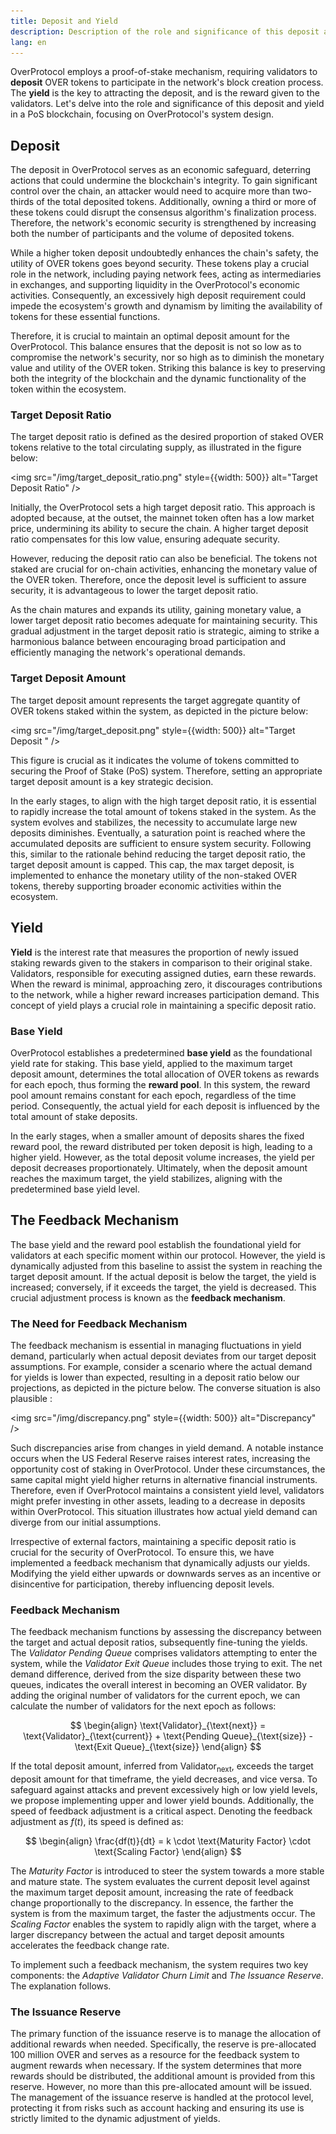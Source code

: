 ```yaml
---
title: Deposit and Yield
description: Description of the role and significance of this deposit and yield in a PoS blockchain, focusing on OverProtocol's system design.
lang: en
---
```


OverProtocol employs a proof-of-stake mechanism, requiring validators to **deposit** OVER tokens to participate in the network's block creation process. The **yield** is the key to attracting the deposit, and is the reward given to the validators. Let's delve into the role and significance of this deposit and yield in a PoS blockchain, focusing on OverProtocol's system design.

## Deposit

The deposit in OverProtocol serves as an economic safeguard, deterring actions that could undermine the blockchain's integrity. To gain significant control over the chain, an attacker would need to acquire more than two-thirds of the total deposited tokens. Additionally, owning a third or more of these tokens could disrupt the consensus algorithm's finalization process. Therefore, the network's economic security is strengthened by increasing both the number of participants and the volume of deposited tokens.

While a higher token deposit undoubtedly enhances the chain's safety, the utility of OVER tokens goes beyond security. These tokens play a crucial role in the network, including paying network fees, acting as intermediaries in exchanges, and supporting liquidity in the OverProtocol's economic activities. Consequently, an excessively high deposit requirement could impede the ecosystem's growth and dynamism by limiting the availability of tokens for these essential functions.

Therefore, it is crucial to maintain an optimal deposit amount for the OverProtocol. This balance ensures that the deposit is not so low as to compromise the network's security, nor so high as to diminish the monetary value and utility of the OVER token. Striking this balance is key to preserving both the integrity of the blockchain and the dynamic functionality of the token within the ecosystem.

### Target Deposit Ratio

<!-- The target deposit ratio is defined as the desired proportion of staked OVER tokens relative to the total circulating supply, as illustrated in Figure ![Target Deposit Ratio](/static/img/target_deposit_ratio.png). -->

The target deposit ratio is defined as the desired proportion of staked OVER tokens relative to the total circulating supply, as illustrated in the figure below:

<img src="/img/target_deposit_ratio.png" style={{width: 500}} alt="Target Deposit Ratio" />

Initially, the OverProtocol sets a high target deposit ratio. This approach is adopted because, at the outset, the mainnet token often has a low market price, undermining its ability to secure the chain. A higher target deposit ratio compensates for this low value, ensuring adequate security.

However, reducing the deposit ratio can also be beneficial. The tokens not staked are crucial for on-chain activities, enhancing the monetary value of the OVER token. Therefore, once the deposit level is sufficient to assure security, it is advantageous to lower the target deposit ratio.

As the chain matures and expands its utility, gaining monetary value, a lower target deposit ratio becomes adequate for maintaining security. This gradual adjustment in the target deposit ratio is strategic, aiming to strike a harmonious balance between encouraging broad participation and efficiently managing the network's operational demands.

<!-- \begin{figure}[H]
    \centering
    \includegraphics[width=0.6\textwidth]{target deposit ratio.png}
    \caption{Target deposit ratio}
    \label{fig:target deposit ratio}
\end{figure} -->

### Target Deposit Amount

The target deposit amount represents the target aggregate quantity of OVER tokens staked within the system, as depicted in the picture below:

<img src="/img/target_deposit.png" style={{width: 500}} alt="Target Deposit " />

This figure is crucial as it indicates the volume of tokens committed to securing the Proof of Stake (PoS) system. Therefore, setting an appropriate target deposit amount is a key strategic decision.

In the early stages, to align with the high target deposit ratio, it is essential to rapidly increase the total amount of tokens staked in the system. As the system evolves and stabilizes, the necessity to accumulate large new deposits diminishes. Eventually, a saturation point is reached where the accumulated deposits are sufficient to ensure system security. Following this, similar to the rationale behind reducing the target deposit ratio, the target deposit amount is capped. This cap, the max target deposit, is implemented to enhance the monetary utility of the non-staked OVER tokens, thereby supporting broader economic activities within the ecosystem.

## Yield

**Yield** is the interest rate that measures the proportion of newly issued staking rewards given to the stakers in comparison to their original stake. Validators, responsible for executing assigned duties, earn these rewards. When the reward is minimal, approaching zero, it discourages contributions to the network, while a higher reward increases participation demand. This concept of yield plays a crucial role in maintaining a specific deposit ratio.

### Base Yield

OverProtocol establishes a predetermined **base yield** as the foundational yield rate for staking. This base yield, applied to the maximum target deposit amount, determines the total allocation of OVER tokens as rewards for each epoch, thus forming the **reward pool**. In this system, the reward pool amount remains constant for each epoch, regardless of the time period. Consequently, the actual yield for each deposit is influenced by the total amount of stake deposits.

In the early stages, when a smaller amount of deposits shares the fixed reward pool, the reward distributed per token deposit is high, leading to a higher yield. However, as the total deposit volume increases, the yield per deposit decreases proportionately. Ultimately, when the deposit amount reaches the maximum target, the yield stabilizes, aligning with the predetermined base yield level.

## The Feedback Mechanism

The base yield and the reward pool establish the foundational yield for validators at each specific moment within our protocol. However, the yield is dynamically adjusted from this baseline to assist the system in reaching the target deposit amount. If the actual deposit is below the target, the yield is increased; conversely, if it exceeds the target, the yield is decreased. This crucial adjustment process is known as the **feedback mechanism**.

### The Need for Feedback Mechanism

The feedback mechanism is essential in managing fluctuations in yield demand, particularly when actual deposit deviates from our target deposit assumptions. For example, consider a scenario where the actual demand for yields is lower than expected, resulting in a deposit ratio below our projections, as depicted in the picture below. The converse situation is also plausible :

<img src="/img/discrepancy.png" style={{width: 500}} alt="Discrepancy" />

<!--
\begin{figure}[H]
\centering
\includegraphics[width=0.6\textwidth]{discrepancy.png}
\caption{Discrepancy between the target and actual outcomes}
\label{fig:discrepancy}
\end{figure} -->

Such discrepancies arise from changes in yield demand. A notable instance occurs when the US Federal Reserve raises interest rates, increasing the opportunity cost of staking in OverProtocol. Under these circumstances, the same capital might yield higher returns in alternative financial instruments. Therefore, even if OverProtocol maintains a consistent yield level, validators might prefer investing in other assets, leading to a decrease in deposits within OverProtocol. This situation illustrates how actual yield demand can diverge from our initial assumptions.

Irrespective of external factors, maintaining a specific deposit ratio is crucial for the security of OverProtocol. To ensure this, we have implemented a feedback mechanism that dynamically adjusts our yields. Modifying the yield either upwards or downwards serves as an incentive or disincentive for participation, thereby influencing deposit levels.

### Feedback Mechanism

The feedback mechanism functions by assessing the discrepancy between the target and actual deposit ratios, subsequently fine-tuning the yields. The $\textit{Validator Pending Queue}$ comprises validators attempting to enter the system, while the $\textit{Validator Exit Queue}$ includes those trying to exit. The net demand difference, derived from the size disparity between these two queues, indicates the overall interest in becoming an OVER validator. By adding the original number of validators for the current epoch, we can calculate the number of validators for the next epoch as follows:

$$
\begin{align}
\text{Validator}_{\text{next}} = \text{Validator}_{\text{current}} + \text{Pending Queue}_{\text{size}} - \text{Exit Queue}_{\text{size}}
\end{align}
$$

If the total deposit amount, inferred from $\text{Validator}_{\text{next}}$, exceeds the target deposit amount for that timeframe, the yield decreases, and vice versa. To safeguard against attacks and prevent excessively high or low yield levels, we propose implementing upper and lower yield bounds. Additionally, the speed of feedback adjustment is a critical aspect. Denoting the feedback adjustment as $f(t)$, its speed is defined as:

$$
\begin{align}
\frac{df(t)}{dt} = k \cdot \text{Maturity Factor} \cdot \text{Scaling Factor}
\end{align}
$$

The $\textit{Maturity Factor}$ is introduced to steer the system towards a more stable and mature state. The system evaluates the current deposit level against the maximum target deposit amount, increasing the rate of feedback change proportionally to the discrepancy. In essence, the farther the system is from the maximum target, the faster the adjustments occur. The $\textit{Scaling Factor}$ enables the system to rapidly align with the target, where a larger discrepancy between the actual and target deposit amounts accelerates the feedback change rate.

To implement such a feedback mechanism, the system requires two key components: the $\textit{Adaptive Validator Churn Limit}$ and $\textit{The Issuance Reserve}$. The explanation follows.

### The Issuance Reserve

The primary function of the issuance reserve is to manage the allocation of additional rewards when needed. Specifically, the reserve is pre-allocated 100 million OVER and serves as a resource for the feedback system to augment rewards when necessary. If the system determines that more rewards should be distributed, the additional amount is provided from this reserve. However, no more than this pre-allocated amount will be issued. The management of the issuance reserve is handled at the protocol level, protecting it from risks such as account hacking and ensuring its use is strictly limited to the dynamic adjustment of yields.
